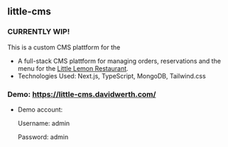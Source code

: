 ## little-cms

### CURRENTLY WIP!

This is a custom CMS plattform for the

- A full-stack CMS plattform for managing orders, reservations and the menu for the [Little Lemon Restaurant](https://github.com/David-Werth/little-lemon).
- Technologies Used: Next.js, TypeScript, MongoDB, Tailwind.css
### Demo: https://little-cms.davidwerth.com/
- Demo account:
  
  Username: admin
  
  Password: admin 
